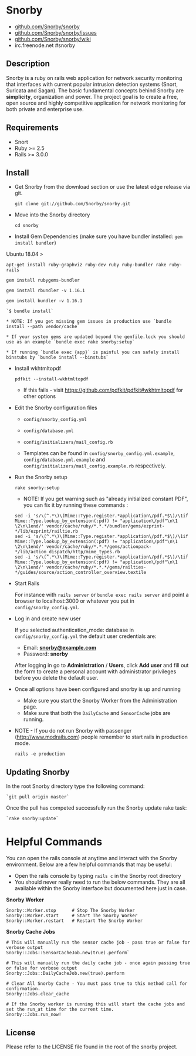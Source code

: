 # Snorby

* [github.com/Snorby/snorby](http://github.com/Snorby/snorby/)
* [github.com/Snorby/snorby/issues](http://github.com/Snorby/snorby/issues)
* [github.com/Snorby/snorby/wiki](http://github.com/Snorby/snorby/wiki)
* irc.freenode.net #snorby

## Description

Snorby is a ruby on rails web application for network security monitoring that interfaces with current popular intrusion detection systems (Snort, Suricata and Sagan). The basic fundamental concepts behind Snorby are **simplicity**, organization and power. The project goal is to create a free, open source and highly competitive application for network monitoring for both private and enterprise use.

## Requirements

* Snort
* Ruby >= 2.5
* Rails >= 3.0.0

## Install

* Get Snorby from the download section or use the latest edge release via git.

	`git clone git://github.com/Snorby/snorby.git`

* Move into the Snorby directory

	`cd snorby`


* Install Gem Dependencies  (make sure you have bundler installed: `gem install bundler`)
	
Ubuntu 18.04 >

	apt-get install ruby-graphviz ruby-dev ruby ruby-bundler rake ruby-rails 
			
	gem install rubygems-bundler
			
	gem install rbundler -v 1.16.1
			
	gem install bundler -v 1.16.1

	`$ bundle install`
	
	* NOTE: If you get missing gem issues in production use `bundle install --path vendor/cache`

	* If your system gems are updated beyond the gemfile.lock you should use as an example `bundle exec rake snorby:setup` 

	* If running `bundle exec {app}` is painful you can safely install binstubs by `bundle install --binstubs` 
	
* Install wkhtmltopdf

	`pdfkit --install-wkhtmltopdf`

	* If this fails - visit https://github.com/pdfkit/pdfkit#wkhtmltopdf for other options

* Edit the Snorby configuration files

	* `config/snorby_config.yml`
	* `config/database.yml`
	* `config/initializers/mail_config.rb`
	
	* Templates can be found in `config/snorby_config.yml.example`, `config/database.yml.example` and `config/initializers/mail_config.example.rb` respectively.

* Run the Snorby setup

	`rake snorby:setup`
	
	* NOTE: If you get warning such as "already initialized constant PDF", you can fix it by running these commands :

	```
	sed -i 's/\(^.*\)\(Mime::Type.register.*application\/pdf.*$\)/\1if Mime::Type.lookup_by_extension(:pdf) != "application\/pdf"\n\1  \2\n\1end/' vendor/cache/ruby/*.*.*/bundler/gems/ezprint-*/lib/ezprint/railtie.rb
	sed -i 's/\(^.*\)\(Mime::Type.register.*application\/pdf.*$\)/\1if Mime::Type.lookup_by_extension(:pdf) != "application\/pdf"\n\1  \2\n\1end/' vendor/cache/ruby/*.*.*/gems/actionpack-*/lib/action_dispatch/http/mime_types.rb
	sed -i 's/\(^.*\)\(Mime::Type.register.*application\/pdf.*$\)/\1if Mime::Type.lookup_by_extension(:pdf) != "application\/pdf"\n\1  \2\n\1end/' vendor/cache/ruby/*.*.*/gems/railties-*/guides/source/action_controller_overview.textile
	```

* Start Rails

	For instance with `rails server` or `bundle exec rails server` and point a browser to localhost:3000
	or whatever you put in `config/snorby_config.yml`.

* Log in and create new user

	If you selected authentication_mode: database in `config/snorby_config.yml` the default user credentials are:
	* Email: **snorby@example.com**
	* Password: **snorby**
	
	After logging in go to **Administration** / **Users**, click **Add user** and fill out the form to create
	a personal account with administrator privileges before you delete the default user.

* Once all options have been configured and snorby is up and running

	* Make sure you start the Snorby Worker from the Administration page.
	* Make sure that both the `DailyCache` and `SensorCache` jobs are running.
	
* NOTE - If you do not run Snorby with passenger (http://www.modrails.com) people remember to start rails in production mode.

	`rails -e production`
	
## Updating Snorby

In the root Snorby directory type the following command:

	`git pull origin master`
	
Once the pull has competed successfully run the Snorby update rake task:

	`rake snorby:update`
	
# Helpful Commands

You can open the rails console at anytime and interact with the Snorby environment. Below are a few helpful commands that may be useful:

 * Open the rails console by typing `rails c` in the Snorby root directory
 * You should never really need to run the below commands. They are all available within the
	Snorby interface but documented here just in case.

**Snorby Worker**

	Snorby::Worker.stop      # Stop The Snorby Worker
	Snorby::Worker.start     # Start The Snorby Worker
	Snorby::Worker.restart   # Restart The Snorby Worker

**Snorby Cache Jobs**
	
	# This will manually run the sensor cache job - pass true or false for verbose output
	Snorby::Jobs::SensorCacheJob.new(true).perform`

	# This will manually run the daily cache job - once again passing true or false for verbose output
	Snorby::Jobs::DailyCacheJob.new(true).perform

	# Clear All Snorby Cache - You must pass true to this method call for confirmation.
	Snorby::Jobs.clear_cache

	# If the Snorby worker is running this will start the cache jobs and set the run_at time for the current time.
	Snorby::Jobs.run_now!

## License

Please refer to the LICENSE file found in the root of the snorby project.


